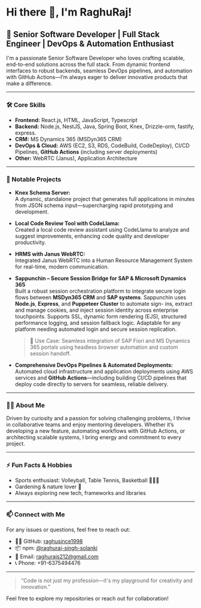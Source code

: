 # Hi there 👋, I'm RaghuRaj!

## 🚀 Senior Software Developer | Full Stack Engineer | DevOps & Automation Enthusiast

I'm a passionate Senior Software Developer who loves crafting scalable, end-to-end solutions across the full stack. From dynamic frontend interfaces to robust backends, seamless DevOps pipelines, and automation with GitHub Actions—I’m always eager to deliver innovative products that make a difference.

---

### 🛠️ Core Skills

- **Frontend:** React.js, HTML, JavaScript, Typescript  
- **Backend:** Node.js, NestJS, Java, Spring Boot, Knex, Drizzle-orm, fastify, express.  
- **CRM:** MS Dynamics 365 (MSDyn365 CRM)  
- **DevOps & Cloud:** AWS (EC2, S3, RDS, CodeBuild, CodeDeploy), CI/CD Pipelines, **GitHub Actions** (including server deployments)  
- **Other:** WebRTC (Janus), Application Architecture  

---

### 🌟 Notable Projects

- **Knex Schema Server:**  
  A dynamic, standalone project that generates full applications in minutes from JSON schema input—supercharging rapid prototyping and development.

- **Local Code Review Tool with CodeLlama:**  
  Created a local code review assistant using CodeLlama to analyze and suggest improvements, enhancing code quality and developer productivity.

- **HRMS with Janus WebRTC:**  
  Integrated Janus WebRTC into a Human Resource Management System for real-time, modern communication.

- **Sappunchin – Secure Session Bridge for SAP & Microsoft Dynamics 365**  
  Built a robust session orchestration platform to integrate secure login flows between **MSDyn365 CRM** and **SAP systems**. Sappunchin uses **Node.js**, **Express**, and **Puppeteer Cluster** to automate sign-    ins, extract and manage cookies, and inject session identity across enterprise touchpoints. Supports SSL, dynamic form rendering (EJS), structured performance logging, and session fallback logic. Adaptable for    any platform needing automated login and secure session replication.

  > 🔐 Use Case: Seamless integration of SAP Fiori and MS Dynamics 365 portals using headless browser automation and custom session handoff.


- **Comprehensive DevOps Pipelines & Automated Deployments:**  
  Automated cloud infrastructure and application deployments using AWS services and **GitHub Actions**—including building CI/CD pipelines that deploy code directly to servers for seamless, reliable delivery.

---

### 🧑‍💻 About Me

Driven by curiosity and a passion for solving challenging problems, I thrive in collaborative teams and enjoy mentoring developers. Whether it’s developing a new feature, automating workflows with GitHub Actions, or architecting scalable systems, I bring energy and commitment to every project.

---

### ⚡ Fun Facts & Hobbies

- Sports enthusiast: Volleyball, Table Tennis, Basketball 🏐🏓🏀  
- Gardening & nature lover 🌱  
- Always exploring new tech, frameworks and libraries

---

### 📫 Connect with Me
For any issues or questions, feel free to reach out:

- 🧑‍💻 GitHub: [raghusince1998](https://github.com/raghusince1998)
- 📦 npm: [@raghuraj-singh-solanki](https://www.npmjs.com/~raghuraj-singh-solanki)
- 📧 Email: [raghurajs212@gmail.com](mailto:raghurajs212@gmail.com)
- 📞 Phone: +91-6375494476

<!-- Optionally add LinkedIn, Twitter, or other social links below -->
<!-- [LinkedIn](#) | [Twitter](#) | [Portfolio](#) -->

---

> “Code is not just my profession—it's my playground for creativity and innovation.”

Feel free to explore my repositories or reach out for collaboration!
